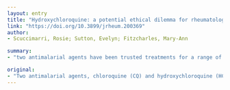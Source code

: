 ```yaml
---
layout: entry
title: "Hydroxychloroquine: a potential ethical dilemma for rheumatologists during the COVID-19 pandemic"
link: "https://doi.org/10.3899/jrheum.200369"
author:
- Scuccimarri, Rosie; Sutton, Evelyn; Fitzcharles, Mary-Ann

summary:
- "two antimalarial agents have been trusted treatments for a range of rheumatic diseases over the past seventy years. These agents have attracted intense media attention in the past few weeks. They suggest this category of drugs may have potential in the management of coronavirus (SARS-CoV2) associated disease called COVID-19 [2], 3. The agents are believed to have potential for coronanavirus. This is the first time these drugs have been used in a number of cases of hydroxychloroquine (CQ) over the last seventies [1]."

original:
- "Two antimalarial agents, chloroquine (CQ) and hydroxychloroquine (HCQ), have been trusted treatments for a range of rheumatic diseases over the past seventy years [1]. These agents have attracted intense media attention in the past few weeks with suggestions that this category of drugs may have potential in the management of coronavirus (SARS-CoV2) associated disease called COVID-19 [2, 3]."
---
```


